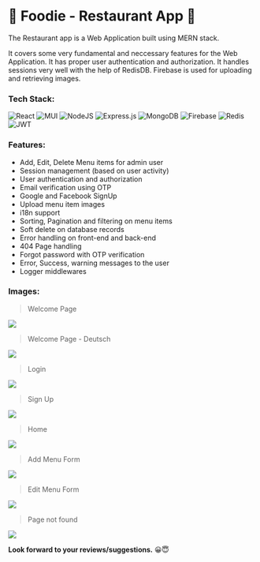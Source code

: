 # 🍔 Foodie - Restaurant App 🍔


The Restaurant app is a Web Application built using MERN stack.

It covers some very fundamental and neccessary features for the Web Application. It has proper user authentication and authorization. It handles sessions very well with the help of RedisDB. 
Firebase is used for uploading and retrieving images.


### Tech Stack:
![React](https://img.shields.io/badge/react-%2320232a.svg?style=for-the-badge&logo=react&logoColor=%2361DAFB)
![MUI](https://img.shields.io/badge/MUI-%230081CB.svg?style=for-the-badge&logo=mui&logoColor=white)
![NodeJS](https://img.shields.io/badge/node.js-6DA55F?style=for-the-badge&logo=node.js&logoColor=white)
![Express.js](https://img.shields.io/badge/express.js-%23404d59.svg?style=for-the-badge&logo=express&logoColor=%2361DAFB)
![MongoDB](https://img.shields.io/badge/MongoDB-%234ea94b.svg?style=for-the-badge&logo=mongodb&logoColor=white)
![Firebase](https://img.shields.io/badge/firebase-%23039BE5.svg?style=for-the-badge&logo=firebase)
![Redis](https://img.shields.io/badge/redis-%23DD0031.svg?style=for-the-badge&logo=redis&logoColor=white)
![JWT](https://img.shields.io/badge/JWT-black?style=for-the-badge&logo=JSON%20web%20tokens)

### Features:
- Add, Edit, Delete Menu items for admin user
- Session management (based on user activity)
- User authentication and authorization
- Email verification using OTP
- Google and Facebook SignUp
- Upload menu item images
- i18n support
- Sorting, Pagination and filtering on menu items
- Soft delete on database records
- Error handling on front-end and back-end
- 404 Page handling
- Forgot password with OTP verification
- Error, Success, warning messages to the user
- Logger middlewares

### Images:
> Welcome Page
<img src="https://github.com/hetsuthar028/restaurant-app-wt/blob/master/screenshots/WelcomePage.png" />

> Welcome Page - Deutsch
<img src="https://github.com/hetsuthar028/restaurant-app-wt/blob/master/screenshots/WelcomePageDeutsch.png" />

> Login
<img src="https://github.com/hetsuthar028/restaurant-app-wt/blob/master/screenshots/Login.png" />

> Sign Up
<img src="https://github.com/hetsuthar028/restaurant-app-wt/blob/master/screenshots/SignUp.png" />

> Home
<img src="https://github.com/hetsuthar028/restaurant-app-wt/blob/master/screenshots/Home.png" />

> Add Menu Form
<img src="https://github.com/hetsuthar028/restaurant-app-wt/blob/master/screenshots/AddMenu.png" />

> Edit Menu Form
<img src="https://github.com/hetsuthar028/restaurant-app-wt/blob/master/screenshots/EditMenu.png" />

> Page not found
<img src="https://github.com/hetsuthar028/restaurant-app-wt/blob/master/screenshots/PageNotFound.png" />

**Look forward to your reviews/suggestions.** 😀😇
